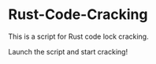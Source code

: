 # Rust-Code-Cracking
This is a script for Rust code lock cracking.

Launch the script and start cracking!
